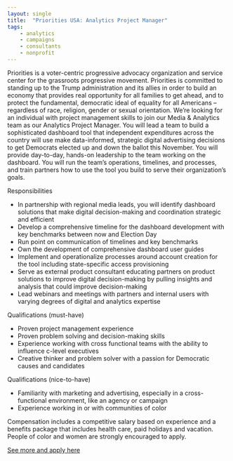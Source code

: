 ```yaml
---
layout: single
title:  "Priorities USA: Analytics Project Manager"
tags: 
    - analytics
    - campaigns
    - consultants
    - nonprofit
---
```


Priorities is a voter-centric progressive advocacy organization and service center for the grassroots progressive movement. Priorities is committed to standing up to the Trump administration and its allies in order to build an economy that provides real opportunity for all families to get ahead, and to protect the fundamental, democratic ideal of equality for all Americans – regardless of race, religion, gender or sexual orientation.
We’re looking for an individual with project management skills to join our Media & Analytics team as our Analytics Project Manager. You will lead a team to build a sophisticated dashboard tool that independent expenditures across the country will use make data-informed, strategic digital advertising decisions to get Democrats elected up and down the ballot this November.
You will provide day-to-day, hands-on leadership to the team working on the dashboard. You will run the team’s operations, timelines, and processes, and train partners how to use the tool you build to serve their organization’s goals.

Responsibilities
* In partnership with regional media leads, you will identify dashboard solutions that make digital decision-making and coordination strategic and efficient
* Develop a comprehensive timeline for the dashboard development with key benchmarks between now and Election Day
* Run point on communication of timelines and key benchmarks
* Own the development of comprehensive dashboard user guides
* Implement and operationalize processes around account creation for the tool including state-specific access provisioning
* Serve as external product consultant educating partners on product solutions to improve digital decision-making by pulling insights and analysis that could improve decision-making
* Lead webinars and meetings with partners and internal users with varying degrees of digital and analytics expertise

Qualifications (must-have)
* Proven project management experience
* Proven problem solving and decision-making skills
* Experience working with cross functional teams with the ability to influence c-level executives
* Creative thinker and problem solver with a passion for Democratic causes and candidates

Qualifications (nice-to-have)
* Familiarity with marketing and advertising, especially in a cross-functional environment, like an agency or campaign
* Experience working in or with communities of color

Compensation includes a competitive salary based on experience and a benefits package that includes health care, paid holidays and vacation. People of color and women are strongly encouraged to apply.

[See more and apply here](https://jobs.lever.co/priorities/54fcb350-adb8-4529-ad12-41b36aee1897)
